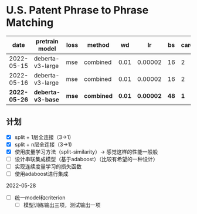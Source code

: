 # U.S. Patent Phrase to Phrase Matching

| date | pretrain model | loss | method | wd | lr | bs | cards | fold | CV | Pub |
| - | - | - | - | - | - | - | - | - | - | - |
| 2022-05-15 | deberta-v3-large | mse | combined | 0.01 | 0.00002 | 16 | 2 | 5 | 0.8539 | 0.8326 |
| 2022-05-16 | deberta-v3-large | mse | combined | 0.01 | 0.00002 | 16 | 2 | 10 | 0.8588 | 0.8351 |
| **2022-05-26** | **deberta-v3-base** | **mse** | **combined** | **0.01** | **0.00002** | **48** | **1** | **5** | **0.8516** | **0.8214** | 

## 计划


- [x] split + 1层全连接（3->1)
- [x] split + n层全连接（3->1)
- [x] 使用度量学习方法（split-similarity）-> 感觉这样的性能一般般
- [ ] 设计串联集成模型（基于adaboost）（比较有希望的一种设计）
- [ ] 实现连续度量学习的损失函数
- [ ] 使用adaboost进行集成

2022-05-28
- [ ] 统一model和criterion
    - [ ] 模型训练输出三项，测试输出一项